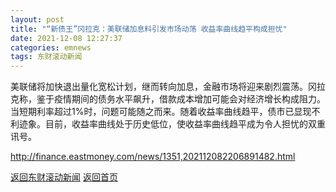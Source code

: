 ```yaml
---
layout: post
title: "“新债王”冈拉克：美联储加息料引发市场动荡 收益率曲线趋平构成担忧"
date: 2021-12-08 12:27:37
categories: emnews
tags: 东财滚动新闻
---
```


美联储将加快退出量化宽松计划，继而转向加息，金融市场将迎来剧烈震荡。冈拉克称，鉴于疫情期间的债务水平飙升，借款成本增加可能会对经济增长构成阻力。当短期利率超过1%时，问题可能随之而来。随着收益率曲线趋平，债市已显现不利迹象。目前，收益率曲线处于历史低位，使收益率曲线趋平成为令人担忧的双重讯号。

<http://finance.eastmoney.com/news/1351,202112082206891482.html>

[返回东财滚动新闻](./emnews/)
[返回首页](./)